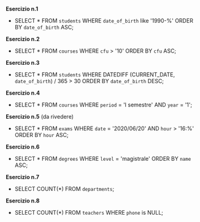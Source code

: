 **Esercizio n.1**
- SELECT *
FROM `students`
WHERE `date_of_birth` like '1990-%'
ORDER BY `date_of_birth` ASC;

**Esercizio n.2**
- SELECT *
FROM `courses`
WHERE `cfu` > '10'
ORDER BY `cfu` ASC;

**Esercizio n.3**
- SELECT *
FROM `students`
WHERE DATEDIFF (CURRENT_DATE, `date_of_birth`) / 365 > 30
ORDER BY `date_of_birth` DESC;

**Esercizio n.4**
- SELECT *
FROM `courses`
WHERE `period` = 'I semestre'
AND `year` = '1';

**Esercizio n.5** (da rivedere)
- SELECT *
FROM `exams`
WHERE `date` = '2020/06/20'
AND `hour` > '16:%'
ORDER BY `hour` ASC;

**Esercizio n.6**
- SELECT *
FROM `degrees`
WHERE `level` = 'magistrale'
ORDER BY `name` ASC;

**Esercizio n.7**
- SELECT COUNT(*)
FROM `departments`;

**Esercizio n.8**
- SELECT COUNT(*)
FROM `teachers`
WHERE `phone` is NULL;